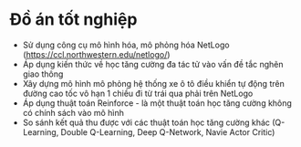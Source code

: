 # Đồ án tốt nghiệp
- Sử dụng công cụ mô hình hóa, mô phỏng hóa NetLogo (https://ccl.northwestern.edu/netlogo/) 
- Áp dụng kiến thức về học tăng cường đa tác tử vào vấn đề tắc nghẽn giao thông
- Xây dựng mô hình mô phỏng hệ thống xe ô tô điều khiển tự động trên đường cao tốc vô hạn 1 chiều đi từ trái qua phải trên NetLogo
- Áp dụng thuật toán Reinforce - là một thuật toán học tăng cường không có chính sách vào mô hình
- So sánh kết quả thu được với các thuật toán học tăng cường khác (Q-Learning, Double Q-Learning, Deep Q-Network, Navie Actor Critic)
